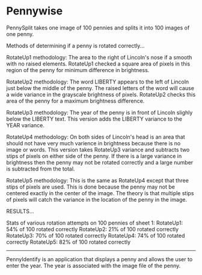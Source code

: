 # Pennywise

PennySplit takes one image of 100 pennies and splits it into 100 images of one penny.

Methods of determining if a penny is rotated correctly...

RotateUp1 methodology: The area to the right of Lincoln's nose if a smooth with no raised elements. RotateUp1 checked a square area of pixels in this region of the penny for minimum difference in brightness.

RotateUp2 methodology: The word LIBERTY appears to the left of Lincoln just below the middle of the penny. The raised letters of the word will cause a wide variance in the grayscale brightness of pixels. RotateUp2 checks this area of the penny for a maximum brightness difference.

RotateUp3 methodology: The year of the penny is in front of Lincoln slighly below the LIBERTY text. This version adds the LIBERTY variance to the YEAR variance.

RotateUp4 methodology: On both sides of Lincoln's head is an area that should not have very much varience in brightness because there is no image or words. This version takes RotateUp3 variance and subtracts two stips of pixels on either side of the penny.  If there is a large variance in brightness then the penny may not be rotated correctly and a large number is subtracted from the total. 

RotateUp5 methodology: This is the same as RotateUp4 except that three stips of pixels are used. This is done because the penny may not be centered exactly in the center of the image. The theory is that multiple stips of pixels will catch the variance in the location of the penny in the image.

RESULTS...

Stats of various rotation attempts on 100 pennies of sheet 1:
RotateUp1: 54% of 100 rotated correctly
RotateUp2: 21% of 100 rotated correctly
RotateUp3: 70% of 100 rotated correctly
RotateUp4: 74% of 100 rotated correctly
RotateUp5: 82% of 100 rotated correctly

-------------------------------------------------------------------

PennyIdentify is an application that displays a penny and allows the user to enter the year.
The year is associated with the image file of the penny.
